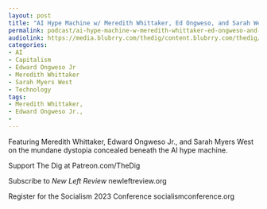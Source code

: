 ```yaml
---
layout: post
title: "AI Hype Machine w/ Meredith Whittaker, Ed Ongweso, and Sarah West"
permalink: podcast/ai-hype-machine-w-meredith-whittaker-ed-ongweso-and-sarah-west/
audiolink: https://media.blubrry.com/thedig/content.blubrry.com/thedig/The_Dig-EP_409-AI.mp3
categories:
- AI
- Capitalism
- Edward Ongweso Jr
- Meredith Whittaker
- Sarah Myers West
- Technology
tags:
- Meredith Whittaker,
- Edward Ongweso Jr.,
- 
---
```


Featuring Meredith Whittaker, Edward Ongweso Jr., and Sarah Myers West on the mundane dystopia concealed beneath the AI hype machine.

Support The Dig at Patreon.com/TheDig

Subscribe to *New Left Review* newleftreview.org

Register for the Socialism 2023 Conference socialismconference.org 

